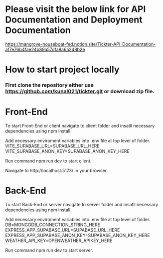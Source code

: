 # Please visit the below link for API Documentation and Deployment Documentation

https://mangrove-houseboat-fed.notion.site/Tickter-API-Documentation-af7e76b4fae24b89a57dfa8a6a248b2e

# How to start project locally

### First clone the repository either use https://github.com/kunal021/tickter.git or download zip file.

# Front-End

To start Front-End or client navigate to client folder and insatll necessary dependencies using npm install.

Add necessary enviroment variables into .env file at top level of folder.
VITE_SUPABASE_URL=SUPABASE_URL_HERE
VITE_SUPABASE_ANON_KEY=SUPABASE_ANON_KEY_HERE

Run command npm run dev to start client.

Navigate to http://localhost:5173/ in your browser.

# Back-End

To start Back-End or server navigate to server folder and insatll necessary dependencies using npm install.

Add necessary enviroment variables into .env file at top level of folder.
DB=MONGODB_CONNECTION_STRING_HERE
EXPRESS_APP_SUPABASE_URL=SUPABASE_URL_HERE
EXPRESS_APP_SUPABASE_ANON_KEY=SUPABASE_ANON_KEY_HERE
WEATHER_API_KEY=OPENWEATHER_APIKEY_HERE

Run command npm run dev to start server.
